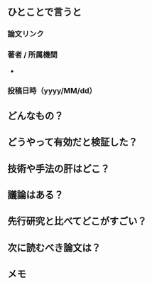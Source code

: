 ## ひとことで言うと

### 論文リンク

### 著者 / 所属機関
* 

### 投稿日時（yyyy/MM/dd）

## どんなもの？

## どうやって有効だと検証した？

## 技術や手法の肝はどこ？

## 議論はある？

## 先行研究と比べてどこがすごい？

## 次に読むべき論文は？

## メモ
